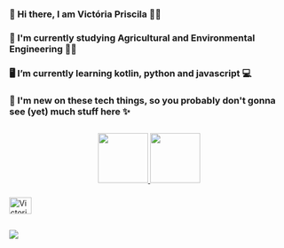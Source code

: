 ### 🌻 Hi there, I am Victória Priscila 👩‍🦱  
### 📓 I'm currently studying Agricultural and Environmental Engineering 👩‍🎓
### 🖥️ I’m currently learning kotlin, python and javascript 💻
### 🌱 I'm new on these tech things, so you probably don't gonna see (yet) much stuff here ✨

##
<div align="center">
  <a href="https://github.com/victoriapriscila28">
  <img height="90em" src="https://github-readme-stats.vercel.app/api?username=victoriapriscila28&show_icons=false&theme=dracula&include_all_commits=true&count_private=true"/>
    
  <img height="90em" src="https://github-readme-stats.vercel.app/api/top-langs/?username=victoriapriscila28&layout=compact&langs_count=7&theme=dracula"/>
</div>
  
   ###
  
  <img align="center" alt="Victoria-Kotlin" height="30" width="40" src="https://cdn.jsdelivr.net/gh/devicons/devicon/icons/kotlin/kotlin-original.svg" />
 
  ##
  <a href="https://instagram.com/victoriapriscila_28" target="_blank"><img src="https://img.shields.io/badge/-Instagram-%23E4405F?style=for-the-badge&logo=instagram&logoColor=white" target="_blank"></a>
  


  

  
 
